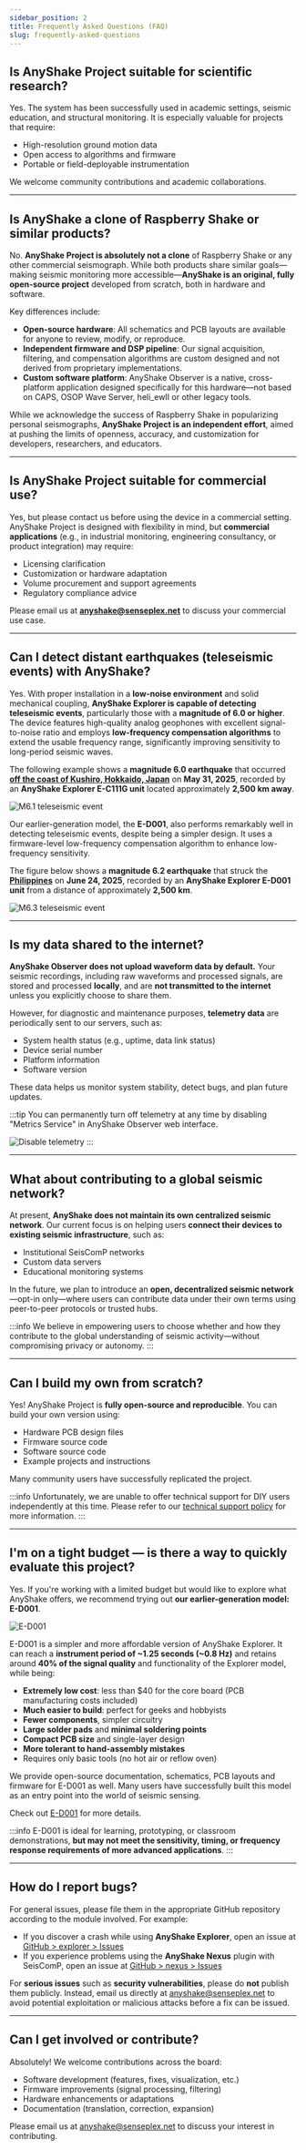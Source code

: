 ```yaml
---
sidebar_position: 2
title: Frequently Asked Questions (FAQ)
slug: frequently-asked-questions
---
```


## Is AnyShake Project suitable for scientific research?

Yes. The system has been successfully used in academic settings, seismic education, and structural monitoring. It is especially valuable for projects that require:

- High-resolution ground motion data
- Open access to algorithms and firmware
- Portable or field-deployable instrumentation

We welcome community contributions and academic collaborations.

---

## Is AnyShake a clone of Raspberry Shake or similar products?

No. **AnyShake Project is absolutely not a clone** of Raspberry Shake or any other commercial seismograph. While both products share similar goals—making seismic monitoring more accessible—**AnyShake is an original, fully open-source project** developed from scratch, both in hardware and software.

Key differences include:

- **Open-source hardware**: All schematics and PCB layouts are available for anyone to review, modify, or reproduce.
- **Independent firmware and DSP pipeline**: Our signal acquisition, filtering, and compensation algorithms are custom designed and not derived from proprietary implementations.
- **Custom software platform**: AnyShake Observer is a native, cross-platform application designed specifically for this hardware—not based on CAPS, OSOP Wave Server, heli_ewII or other legacy tools.

While we acknowledge the success of Raspberry Shake in popularizing personal seismographs, **AnyShake Project is an independent effort**, aimed at pushing the limits of openness, accuracy, and customization for developers, researchers, and educators.

---

## Is AnyShake Project suitable for commercial use?

Yes, but please contact us before using the device in a commercial setting. AnyShake Project is designed with flexibility in mind, but **commercial applications** (e.g., in industrial monitoring, engineering consultancy, or product integration) may require:

- Licensing clarification
- Customization or hardware adaptation
- Volume procurement and support agreements
- Regulatory compliance advice

Please email us at **anyshake@senseplex.net** to discuss your commercial use case.

---

## Can I detect distant earthquakes (teleseismic events) with AnyShake?

Yes. With proper installation in a **low-noise environment** and solid mechanical coupling, **AnyShake Explorer is capable of detecting teleseismic events**, particularly those with a **magnitude of 6.0 or higher**. The device features high-quality analog geophones with excellent signal-to-noise ratio and employs **low-frequency compensation algorithms** to extend the usable frequency range, significantly improving sensitivity to long-period seismic waves.

The following example shows a **magnitude 6.0 earthquake** that occurred **[off the coast of Kushiro, Hokkaido, Japan](https://earthquake.usgs.gov/earthquakes/eventpage/us6000qh1r/executive)** on **May 31, 2025**, recorded by an **AnyShake Explorer E-C111G unit** located approximately **2,500 km away**.

![M6.1 teleseismic event](img/frequently-asked-questions/m6.0-teleseismic-event.webp)

Our earlier-generation model, the **E-D001**, also performs remarkably well in detecting teleseismic events, despite being a simpler design. It uses a firmware-level low-frequency compensation algorithm to enhance low-frequency sensitivity.

The figure below shows a **magnitude 6.2 earthquake** that struck the **[Philippines](https://earthquake.usgs.gov/earthquakes/eventpage/us7000q8bd/executive)** on **June 24, 2025**, recorded by an **AnyShake Explorer E-D001 unit** from a distance of approximately **2,500 km**.

![M6.3 teleseismic event](img/frequently-asked-questions/m6.2-teleseismic-event.webp)

---

## Is my data shared to the internet?

**AnyShake Observer does not upload waveform data by default.** Your seismic recordings, including raw waveforms and processed signals, are stored and processed **locally**, and are **not transmitted to the internet** unless you explicitly choose to share them.

However, for diagnostic and maintenance purposes, **telemetry data** are periodically sent to our servers, such as:

- System health status (e.g., uptime, data link status)
- Device serial number
- Platform information
- Software version

These data helps us monitor system stability, detect bugs, and plan future updates.

:::tip
You can permanently turn off telemetry at any time by disabling "Metrics Service" in AnyShake Observer web interface.

![Disable telemetry](img/frequently-asked-questions/disable-telemetry.webp)
:::

---

## What about contributing to a global seismic network?

At present, **AnyShake does not maintain its own centralized seismic network**. Our current focus is on helping users **connect their devices to existing seismic infrastructure**, such as:

- Institutional SeisComP networks
- Custom data servers
- Educational monitoring systems

In the future, we plan to introduce an **open, decentralized seismic network**—opt-in only—where users can contribute data under their own terms using peer-to-peer protocols or trusted hubs.

:::info
We believe in empowering users to choose whether and how they contribute to the global understanding of seismic activity—without compromising privacy or autonomy.
:::

---

## Can I build my own from scratch?

Yes! AnyShake Project is **fully open-source and reproducible**. You can build your own version using:

- Hardware PCB design files
- Firmware source code
- Software source code
- Example projects and instructions

Many community users have successfully replicated the project.

:::info
Unfortunately, we are unable to offer technical support for DIY users independently at this time. Please refer to our [technical support policy](/docs/support-policy#for-diy-users) for more information.
:::

---

## I'm on a tight budget — is there a way to quickly evaluate this project?

Yes. If you're working with a limited budget but would like to explore what AnyShake offers, we recommend trying out **our earlier-generation model: E-D001**.

![E-D001](img/frequently-asked-questions/model-ed001.webp)

E-D001 is a simpler and more affordable version of AnyShake Explorer. It can reach a **instrument period of ~1.25 seconds (~0.8 Hz)** and retains around **40% of the signal quality** and functionality of the Explorer model, while being:

- **Extremely low cost**: less than $40 for the core board (PCB manufacturing costs included)
- **Much easier to build**: perfect for geeks and hobbyists
- **Fewer components**, simpler circuitry
- **Large solder pads** and **minimal soldering points**
- **Compact PCB size** and single-layer design
- **More tolerant to hand-assembly mistakes**
- Requires only basic tools (no hot air or reflow oven)

We provide open-source documentation, schematics, PCB layouts and firmware for E-D001 as well. Many users have successfully built this model as an entry point into the world of seismic sensing.

Check out [E-D001](https://github.com/anyshake/explorer/tree/v1) for more details.

:::info
E-D001 is ideal for learning, prototyping, or classroom demonstrations, **but may not meet the sensitivity, timing, or frequency response requirements of more advanced applications**.
:::

---

## How do I report bugs?

For general issues, please file them in the appropriate GitHub repository according to the module involved. For example:

- If you discover a crash while using **AnyShake Explorer**, open an issue at [GitHub > explorer > Issues](https://github.com/anyshake/explorer/issues)
- If you experience problems using the **AnyShake Nexus** plugin with SeisComP, open an issue at [GitHub > nexus > Issues](https://github.com/anyshake/nexus/issues)

For **serious issues** such as **security vulnerabilities**, please do **not** publish them publicly. Instead, email us directly at [anyshake@senseplex.net](mailto:anyshake@senseplex.net) to avoid potential exploitation or malicious attacks before a fix can be issued.

---

## Can I get involved or contribute?

Absolutely! We welcome contributions across the board:

- Software development (features, fixes, visualization, etc.)
- Firmware improvements (signal processing, filtering)
- Hardware enhancements or adaptations
- Documentation (translation, correction, expansion)

Please email us at [anyshake@senseplex.net](mailto:anyshake@senseplex.net) to discuss your interest in contributing.
